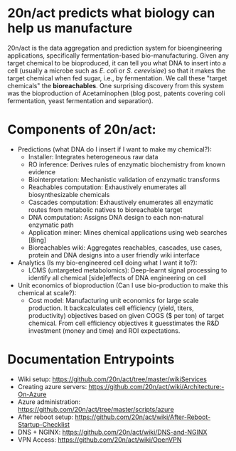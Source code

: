 20n/act predicts what biology can help us manufacture
===

20n/act is the data aggregation and prediction system for bioengineering applications, specifically fermentation-based bio-manufacturing. Given any target chemical to be bioproduced, it can tell you what DNA to insert into a cell (usually a microbe such as _E. coli_ or _S. cerevisiae_) so that it makes the target chemical when fed sugar, i.e., by fermentation. We call these "target chemicals" the __bioreachables__. One surprising discovery from this system was the bioproduction of Acetaminophen (blog post, patents covering coli fermentation, yeast fermentation and separation).

Components of 20n/act:
===

* Predictions (what DNA do I insert if I want to make my chemical?):
  * Installer: Integrates heterogeneous raw data
  * RO inference: Derives rules of enzymatic biochemistry from known evidence
  * Biointerpretation: Mechanistic validation of enzymatic transforms
  * Reachables computation: Exhaustively enumerates all biosynthesizable chemicals
  * Cascades computation: Exhaustively enumerates all enzymatic routes from metabolic natives to bioreachable target
  * DNA computation: Assigns DNA design to each non-natural enzymatic path
  * Application miner: Mines chemical applications using web searches [Bing]
  * Bioreachables wiki: Aggregates reachables, cascades, use cases, protein and DNA designs into a user friendly wiki interface
* Analytics (Is my bio-engineered cell doing what I want it to?):
  * LCMS (untargeted metabolomics): Deep-learnt signal processing to identify all chemical [side]effects of DNA engineering on cell
* Unit economics of bioproduction (Can I use bio-production to make this chemical at scale?):
  * Cost model: Manufacturing unit economics for large scale production. It backcalculates cell efficiency (yield, titers, productivity) objectives based on given COGS ($ per ton) of target chemical. From cell efficiency objectives it guesstimates the R&D investment (money and time) and ROI expectations.

Documentation Entrypoints
===

* Wiki setup: https://github.com/20n/act/tree/master/wikiServices
* Creating azure servers: https://github.com/20n/act/wiki/Architecture:-On-Azure
* Azure administration: https://github.com/20n/act/tree/master/scripts/azure
* After reboot setup:  https://github.com/20n/act/wiki/After-Reboot-Startup-Checklist
* DNS + NGINX: https://github.com/20n/act/wiki/DNS-and-NGINX
* VPN Access:  https://github.com/20n/act/wiki/OpenVPN
